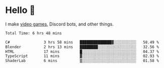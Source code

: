 <div align="left">
  <h1>Hello 👋</h1>

  <p>I make <a href="https://devbeef.com">video games</a>, Discord bots, and other things.</p>
</div>

<!--START_SECTION:waka-->

```txt
Total Time: 6 hrs 48 mins

C#               3 hrs 58 mins   ██████████████▓░░░░░░░░░░   58.49 %
Blender          2 hrs 13 mins   ████████░░░░░░░░░░░░░░░░░   32.56 %
HTML             17 mins         █░░░░░░░░░░░░░░░░░░░░░░░░   04.37 %
TypeScript       11 mins         ▓░░░░░░░░░░░░░░░░░░░░░░░░   02.93 %
ShaderLab        6 mins          ▒░░░░░░░░░░░░░░░░░░░░░░░░   01.58 %
```

<!--END_SECTION:waka-->

